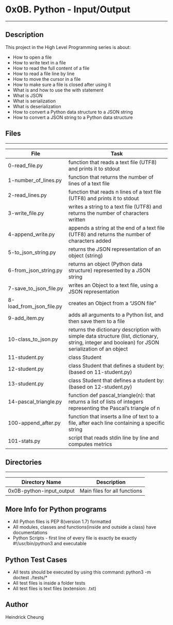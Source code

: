 # 0x0B. Python - Input/Output
---
## Description

This project in the High Level Programming series is about:
* How to open a file
* How to write text in a file
* How to read the full content of a file
* How to read a file line by line
* How to move the cursor in a file
* How to make sure a file is closed after using it
* What is and how to use the with statement
* What is JSON
* What is serialization
* What is deserialization
* How to convert a Python data structure to a JSON string
* How to convert a JSON string to a Python data structure

## Files
---
File|Task
---|---
0-read_file.py | function that reads a text file (UTF8) and prints it to stdout
1-number_of_lines.py | function that returns the number of lines of a text file
2-read_lines.py | function that reads n lines of a text file (UTF8) and prints it to stdout
3-write_file.py | writes a string to a text file (UTF8) and returns the number of characters written
4-append_write.py | appends a string at the end of a text file (UTF8) and returns the number of characters added
5-to_json_string.py | returns the JSON representation of an object (string)
6-from_json_string.py | returns an object (Python data structure) represented by a JSON string
7-save_to_json_file.py | writes an Object to a text file, using a JSON representation
8-load_from_json_file.py | creates an Object from a “JSON file”
9-add_item.py | adds all arguments to a Python list, and then save them to a file
10-class_to_json.py | returns the dictionary description with simple data structure (list, dictionary, string, integer and boolean) for JSON serialization of an object
11-student.py | class Student
12-student.py | class Student that defines a student by: (based on 11-student.py)
13-student.py | class Student that defines a student by: (based on 12-student.py)
14-pascal_triangle.py | function def pascal_triangle(n): that returns a list of lists of integers representing the Pascal’s triangle of n
100-append_after.py | function that inserts a line of text to a file, after each line containing a specific string 
101-stats.py | script that reads stdin line by line and computes metrics

## Directories
---
Directory Name | Description
---|---
0x0B-python-input_output | Main files for all functions

## More Info for Python programs
* All Python files is PEP 8(version 1.7) formatted
* All modules, classes and functions(inside and outside a class) have documentations
* Python Scripts - first line of every file is exactly be exactly #!/usr/bin/python3 and executable

## Python Test Cases
* All tests should be executed by using this command: python3 -m doctest ./tests/*
* All test files is inside a folder tests
* All test files is text files (extension: .txt)

## Author
Heindrick Cheung